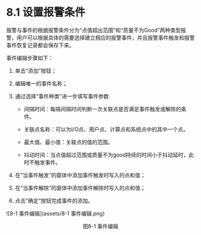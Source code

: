 # 8.1 设置报警条件

报警与事件的根据报警条件分为“点值超出范围”和“质量不为Good”两种类型报警，用户可以根据具体的需要选择建立相应的报警事件，并且报警事件触发和报警事件恢复记录都会保存下来。

事件编辑步骤如下：

1.  单击“添加”按钮； 

2. 编辑唯一的事件名称； 

3. 通过选择“事件种类”进一步填写事件参数 

   - 间隔时间：每隔间隔时间判断一次关联点是否满足事件触发或解除的条件。 

   - 关联点名称：可以为I/O点、用户点、计算点和系统点中的其中一个点。 
   - 最大值、最小值：关联点的值的范围。 
   - 抖动时间：当点值超过范围或质量不为good持续的时间小于抖动延时，此时不触发事件。 

4. 在“当事件触发”的窗体中添加事件触发时写入的点和值； 

5. 在“当事件解除”的窗体中添加事件解除时写入的点和值； 

6. 点击”确定“按钮完成事件的添加。

![8-1 事件编辑](assets/8-1 事件编辑.png)

<center>图8-1 事件编辑</center>

